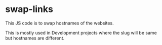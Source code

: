 swap-links
==========

This JS code is to swap hostnames of the websites.

This is mostly used in Development projects where the slug will be same but hostnames are different.
